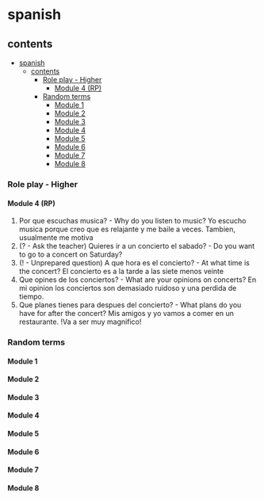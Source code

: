 # spanish

## contents

- [spanish](#spanish)
  - [contents](#contents)
    - [Role play - Higher](#role-play---higher)
      - [Module 4 (RP)](#module-4-rp)
    - [Random terms](#random-terms)
      - [Module 1](#module-1)
      - [Module 2](#module-2)
      - [Module 3](#module-3)
      - [Module 4](#module-4)
      - [Module 5](#module-5)
      - [Module 6](#module-6)
      - [Module 7](#module-7)
      - [Module 8](#module-8)

### Role play - Higher

#### Module 4 (RP)

1. Por que escuchas musica? - Why do you listen to music?
Yo escucho musica porque creo que es relajante y me baile a veces. Tambien, usualmente me motiva
2. (? - Ask the teacher) Quieres ir a un concierto el sabado? - Do you want to go to a concert on Saturday?
3. (! - Unprepared question) A que hora es el concierto? - At what time is the concert?
El concierto es a la tarde a las siete menos veinte
4. Que opines de los conciertos? - What are your opinions on concerts?
En mi opinion los conciertos son demasiado ruidoso y una perdida de tiempo.
5. Que planes tienes para despues del concierto? - What plans do you have for after the concert?
Mis amigos y yo vamos a comer en un restaurante. !Va a ser muy magnifico!


### Random terms

#### Module 1 

#### Module 2

#### Module 3

#### Module 4

#### Module 5

#### Module 6

#### Module 7

#### Module 8

